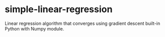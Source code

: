 # simple-linear-regression
Linear regression algorithm that converges using gradient descent built-in Python with Numpy module.
